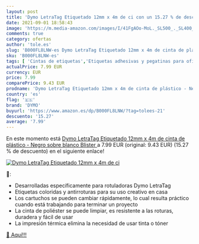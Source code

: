 ```yaml
---
layout: post
title: 'Dymo LetraTag Etiquetado 12mm x 4m de ci con un 15.27 % de descuento'
date: 2021-09-01 18:58:43
image: 'https://m.media-amazon.com/images/I/41FgAOo-MoL._SL500_._SL400_.jpg'
comments: true
category: ofertas
author: 'tole.es'
slug: 'B000FL8LNW-es Dymo LetraTag Etiquetado 12mm x 4m de cinta de plástico -...'
sku: 'B000FL8LNW-es'
tags: [ 'Cintas de etiquetas','Etiquetas adhesivas y pegatinas para oficina','Etiquetas, separadores y sellos','Material de oficina','Oficina y papelería','dymo', ]
actualPrice: 7.99 EUR
currency: EUR
price: 7.99
comparePrice: 9.43 EUR
prodname: 'Dymo LetraTag Etiquetado 12mm x 4m de cinta de plástico - Negro sobre blanco  Blister '
country: 'es'
flag: '🇪🇸'
brand: 'DYMO'
buyurl: 'https://www.amazon.es/dp/B000FL8LNW/?tag=tolees-21'
descuento: '15.27'
average: '7.99'
---
```


En este momento está [Dymo LetraTag Etiquetado 12mm x 4m de cinta de plástico - Negro sobre blanco  Blister ](https://www.amazon.es/dp/B000FL8LNW/?tag=tolees-21) a 7.99 EUR (original: 9.43 EUR) (15.27 %  de descuento) en el siguiente enlace!

[![Dymo LetraTag Etiquetado 12mm x 4m de ci](https://m.media-amazon.com/images/I/41FgAOo-MoL._SL500_._SL400_.jpg)](https://www.amazon.es/dp/B000FL8LNW/?tag=tolees-21)

🔎:

- Desarrolladas específicamente para rotuladoras Dymo LetraTag
- Etiquetas coloridas y antirroturas para su uso creativo en casa
- Los cartuchos se pueden cambiar rápidamente, lo cual resulta práctico cuando está trabajando para terminar un proyecto
- La cinta de poliéster se puede limpiar, es resistente a las roturas, duradera y fácil de usar
- La impresión térmica elimina la necesidad de usar tinta o tóner

[🛒 Aquí!!!](https://www.amazon.es/dp/B000FL8LNW/?tag=tolees-21)

